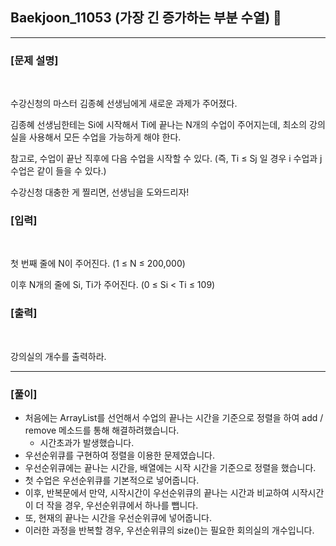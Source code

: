 ## Baekjoon_11053 (가장 긴 증가하는 부분 수열) 🚀
___


### **[문제 설명]**
<br>

수강신청의 마스터 김종혜 선생님에게 새로운 과제가 주어졌다.

김종혜 선생님한테는 Si에 시작해서 Ti에 끝나는 N개의 수업이 주어지는데, 최소의 강의실을 사용해서 모든 수업을 가능하게 해야 한다.

참고로, 수업이 끝난 직후에 다음 수업을 시작할 수 있다. (즉, Ti ≤ Sj 일 경우 i 수업과 j 수업은 같이 들을 수 있다.)

수강신청 대충한 게 찔리면, 선생님을 도와드리자!


### **[입력]**
<br>

첫 번째 줄에 N이 주어진다. (1 ≤ N ≤ 200,000)

이후 N개의 줄에 Si, Ti가 주어진다. (0 ≤ Si < Ti ≤ 109)

### **[출력]**
<br>

강의실의 개수를 출력하라.

___


### **[풀이]**
- 처음에는 ArrayList를 선언해서 수업의 끝나는 시간을 기준으로 정렬을 하여 add / remove 메소드를 통해 해결하려했습니다.
  - 시간초과가 발생했습니다.
- 우선순위큐를 구현하여 정렬을 이용한 문제였습니다.
- 우선순위큐에는 끝나는 시간을, 배열에는 시작 시간을 기준으로 정렬을 했습니다.
- 첫 수업은 우선순위큐를 기본적으로 넣어줍니다.
- 이후, 반복문에서 만약, 시작시간이 우선순위큐의 끝나는 시간과 비교하여 시작시간이 더 작을 경우, 우선순위큐에서 하나를 뺍니다.
- 또, 현재의 끝나는 시간을 우선순위큐에 넣어줍니다.
- 이러한 과정을 반복할 경우, 우선순위큐의 size()는 필요한 회의실의 개수입니다.

 